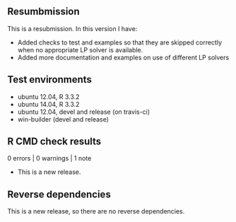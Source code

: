 ## Resumbmission
This is a resubmission. In this version I have:

- Added checks to test and examples so that they are skipped correctly when no appropriate LP solver is available.
- Added more documentation and examples on use of different LP solvers

## Test environments
* ubuntu 12.04, R 3.3.2
* ubuntu 14.04, R 3.3.2
* ubuntu 12.04, devel and release (on travis-ci)
* win-builder (devel and release)

## R CMD check results

0 errors | 0 warnings | 1 note

* This is a new release.

## Reverse dependencies

This is a new release, so there are no reverse dependencies.
